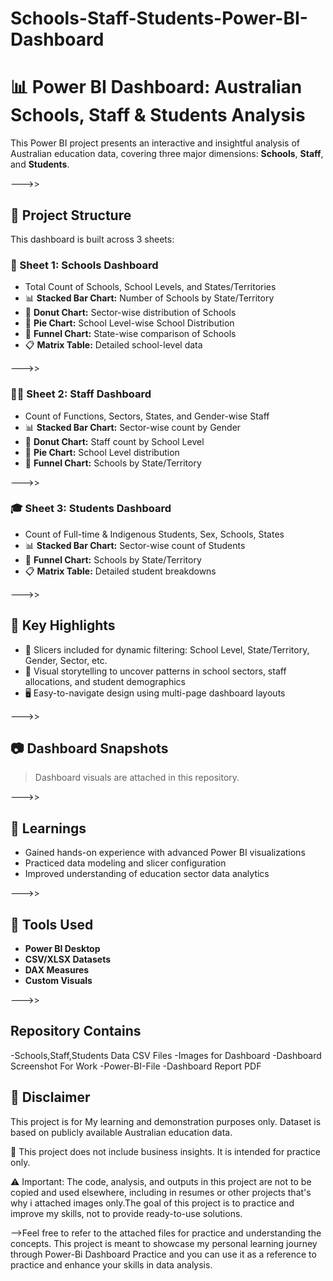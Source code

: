 # Schools-Staff-Students-Power-BI-Dashboard

# 📊 Power BI Dashboard: Australian Schools, Staff & Students Analysis

This Power BI project presents an interactive and insightful analysis of Australian education data, covering three major dimensions: **Schools**, **Staff**, and **Students**.

--->>

## 📁 Project Structure

This dashboard is built across 3 sheets:

### 🏫 Sheet 1: Schools Dashboard
- Total Count of Schools, School Levels, and States/Territories
- 📊 **Stacked Bar Chart:** Number of Schools by State/Territory
- 🍩 **Donut Chart:** Sector-wise distribution of Schools
- 🥧 **Pie Chart:** School Level-wise School Distribution
- 🔽 **Funnel Chart:** State-wise comparison of Schools
- 📋 **Matrix Table:** Detailed school-level data

--->>

### 👨‍🏫 Sheet 2: Staff Dashboard
- Count of Functions, Sectors, States, and Gender-wise Staff
- 📊 **Stacked Bar Chart:** Sector-wise count by Gender
- 🍩 **Donut Chart:** Staff count by School Level
- 🥧 **Pie Chart:** School Level distribution
- 🔽 **Funnel Chart:** Schools by State/Territory

--->>

### 🎓 Sheet 3: Students Dashboard
- Count of Full-time & Indigenous Students, Sex, Schools, States
- 📊 **Stacked Bar Chart:** Sector-wise count of Students
- 🔽 **Funnel Chart:** Schools by State/Territory
- 📋 **Matrix Table:** Detailed student breakdowns

--->>

## 📌 Key Highlights
- 📅 Slicers included for dynamic filtering: School Level, State/Territory, Gender, Sector, etc.
- 🧠 Visual storytelling to uncover patterns in school sectors, staff allocations, and student demographics
- 🖥️ Easy-to-navigate design using multi-page dashboard layouts

--->>

## 📷 Dashboard Snapshots

> Dashboard visuals are attached in this repository.

--->>

## 🧠 Learnings
- Gained hands-on experience with advanced Power BI visualizations
- Practiced data modeling and slicer configuration
- Improved understanding of education sector data analytics

--->>

## 🚀 Tools Used
- **Power BI Desktop**
- **CSV/XLSX Datasets**
- **DAX Measures**
- **Custom Visuals**

--->>

## Repository Contains
  -Schools,Staff,Students Data CSV Files
  -Images for Dashboard
  -Dashboard Screenshot For Work 
  -Power-BI-File
  -Dashboard Report PDF

## 📌 Disclaimer
This project is for My learning and demonstration purposes only. Dataset is based on publicly available Australian education data.

📎 This project does not include business insights. It is intended for practice only.

⚠️ Important: The code, analysis, and outputs in this project are not to be copied and used elsewhere, including in resumes or other projects that's why i attached images only.The goal of this project is to practice and improve my skills, not to provide ready-to-use solutions.

-->Feel free to refer to the attached files for practice and understanding the concepts. This project is meant to showcase my personal learning journey through Power-Bi Dashboard Practice and you can use it as a reference to practice and enhance your skills in data analysis.
